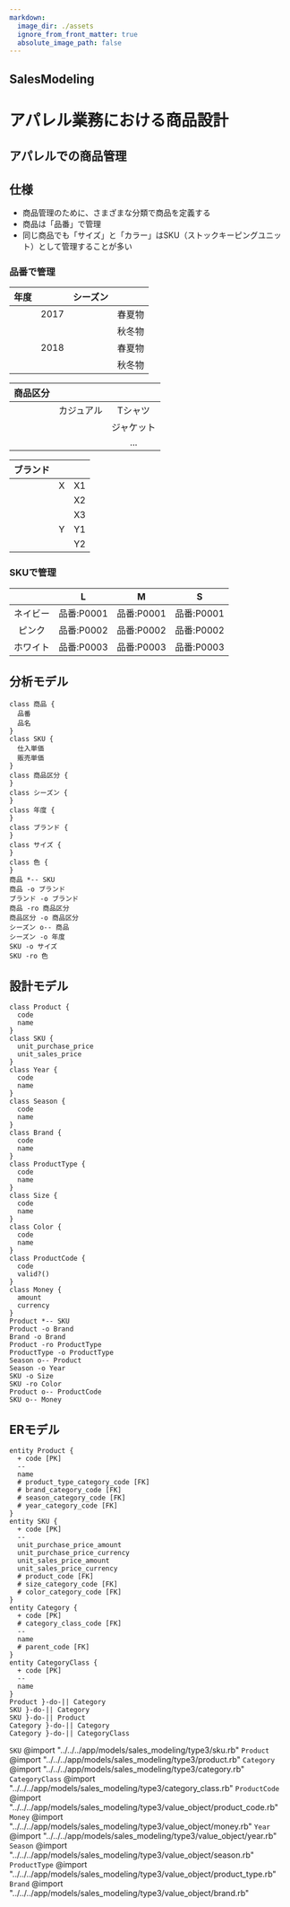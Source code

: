 ```yaml
---
markdown:
  image_dir: ./assets
  ignore_from_front_matter: true
  absolute_image_path: false
---
```


SalesModeling
---
# アパレル業務における商品設計
## アパレルでの商品管理
## 仕様
+ 商品管理のために、さまざまな分類で商品を定義する
+ 商品は「品番」で管理
+ 同じ商品でも「サイズ」と「カラー」はSKU（ストックキーピングユニット）として管理することが多い
### 品番で管理
|年度   |       | シーズン |    |
|:----:|:----: |:----:   |:----:|
|     | 2017 |         |春夏物||
|     |      |         |秋冬物|
|     | 2018 |         |春夏物||
|     |      |         |秋冬物|

|商品区分  |    |    |
|:----:   |:----:|:----:|
|         | カジュアル  |Tシャツ|
|         |           |ジャケット|
|         |           |...|


|ブランド  |    |    |
|:----:   |:----:|:----:|
|         | X  |X1|
|         |    |X2|
|         |    |X3|
|         | Y  |Y1|
|         |    |Y2|

### SKUで管理
|       |L          |M            |S            |
|:----: |:----:     |:----:       |:----:|
|ネイビー|品番:P0001  | 品番:P0001  | 品番:P0001   |
|ピンク  |品番:P0002  | 品番:P0002  | 品番:P0002   |
|ホワイト|品番:P0003  | 品番:P0003  | 品番:P0003   |

## 分析モデル
```puml
class 商品 {
  品番
  品名
}
class SKU {
  仕入単価
  販売単価
}
class 商品区分 {
}
class シーズン {
}
class 年度 {
}
class ブランド {
}
class サイズ {  
}
class 色 {  
}
商品 *-- SKU
商品 -o ブランド
ブランド -o ブランド
商品 -ro 商品区分
商品区分 -o 商品区分
シーズン o-- 商品
シーズン -o 年度
SKU -o サイズ
SKU -ro 色

```
## 設計モデル
```puml
class Product {
  code
  name
}
class SKU {
  unit_purchase_price
  unit_sales_price  
}
class Year {
  code
  name
}
class Season {
  code
  name
}
class Brand {
  code
  name
}
class ProductType {
  code
  name
}
class Size {
  code
  name
}
class Color {
  code
  name
}
class ProductCode {
  code
  valid?()
}
class Money {
  amount
  currency
}
Product *-- SKU
Product -o Brand
Brand -o Brand
Product -ro ProductType
ProductType -o ProductType
Season o-- Product
Season -o Year
SKU -o Size
SKU -ro Color
Product o-- ProductCode
SKU o-- Money
```
## ERモデル
```puml
entity Product {
  + code [PK]
  --
  name
  # product_type_category_code [FK]
  # brand_category_code [FK]    
  # season_category_code [FK]
  # year_category_code [FK]  
}
entity SKU {
  + code [PK]
  --
  unit_purchase_price_amount
  unit_purchase_price_currency
  unit_sales_price_amount
  unit_sales_price_currency        
  # product_code [FK]    
  # size_category_code [FK]
  # color_category_code [FK]  
}
entity Category {
  + code [PK]  
  # category_class_code [FK]    
  --
  name
  # parent_code [FK]    
}
entity CategoryClass {
  + code [PK]
  --
  name
}
Product }-do-|| Category
SKU }-do-|| Category
SKU }-do-|| Product
Category }-do-|| Category
Category }-do-|| CategoryClass
```
`SKU`
@import "../../../app/models/sales_modeling/type3/sku.rb"
`Product`
@import "../../../app/models/sales_modeling/type3/product.rb"
`Category`
@import "../../../app/models/sales_modeling/type3/category.rb"
`CategoryClass`
@import "../../../app/models/sales_modeling/type3/category_class.rb"
`ProductCode`
@import "../../../app/models/sales_modeling/type3/value_object/product_code.rb"
`Money`
@import "../../../app/models/sales_modeling/type3/value_object/money.rb"
`Year`
@import "../../../app/models/sales_modeling/type3/value_object/year.rb"
`Season`
@import "../../../app/models/sales_modeling/type3/value_object/season.rb"
`ProductType`
@import "../../../app/models/sales_modeling/type3/value_object/product_type.rb"
`Brand`
@import "../../../app/models/sales_modeling/type3/value_object/brand.rb"
